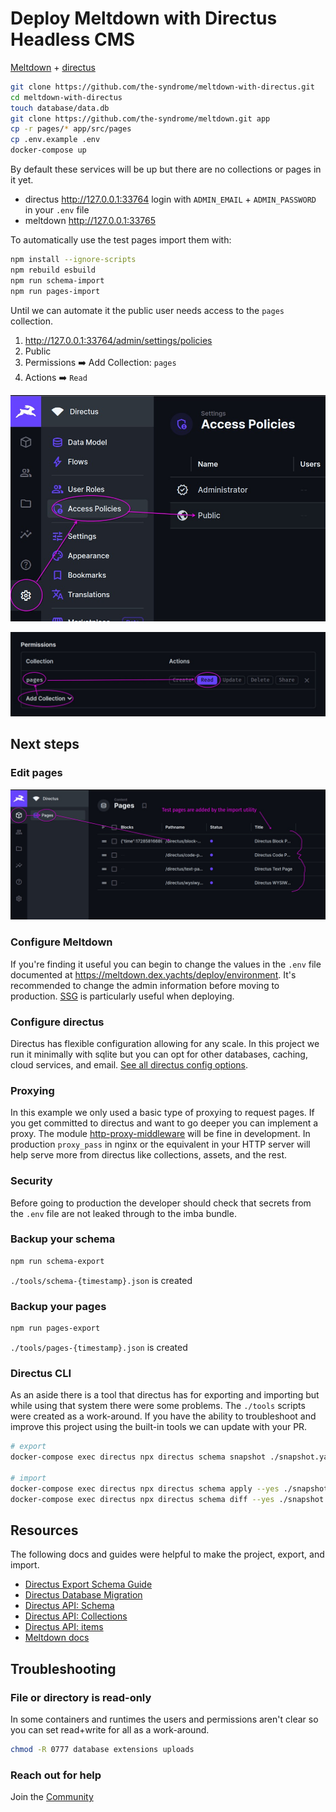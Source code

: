 
# Deploy Meltdown with Directus Headless CMS

[Meltdown](https://meltdown.dex.yachts) + [directus](https://directus.io)

```sh
git clone https://github.com/the-syndrome/meltdown-with-directus.git
cd meltdown-with-directus
touch database/data.db
git clone https://github.com/the-syndrome/meltdown.git app
cp -r pages/* app/src/pages
cp .env.example .env
docker-compose up
```

By default these services will be up but there are no collections or pages in it yet.

+ directus <http://127.0.0.1:33764> login with `ADMIN_EMAIL` + `ADMIN_PASSWORD` in your `.env` file
+ meltdown <http://127.0.0.1:33765>

To automatically use the test pages import them with:

```sh
npm install --ignore-scripts
npm rebuild esbuild
npm run schema-import
npm run pages-import
```

Until we can automate it the public user needs access to the `pages` collection.

1. <http://127.0.0.1:33764/admin/settings/policies>
2. Public
3. Permissions ➡️ Add Collection: `pages`
4. Actions  ➡️ `Read`

![access policies 01](./img/access-policies01.jpg)

![access policies 02](./img/access-policies02.jpg)

## Next steps

### Edit pages

![pages list](./img/pages-list.jpg)

### Configure Meltdown

If you're finding it useful you can begin to change the values in the `.env` file documented at <https://meltdown.dex.yachts/deploy/environment>. It's recommended to change the admin information before moving to production. [SSG](https://meltdown.dex.yachts/features/ssg) is particularly useful when deploying.

### Configure directus

Directus has flexible configuration allowing for any scale. In this project we run it minimally with sqlite but you can opt for other databases, caching, cloud services, and email. [See all directus config options](https://docs.directus.io/self-hosted/config-options.html).

### Proxying

In this example we only used a basic type of proxying to request pages. If you get committed to directus and want to go deeper you can implement a proxy. The module [http-proxy-middleware](https://github.com/chimurai/http-proxy-middleware) will be fine in development. In production `proxy_pass` in nginx or the equivalent in your HTTP server will help serve more from directus like collections, assets, and the rest.

### Security

Before going to production the developer should check that secrets from the `.env` file are not leaked through to the imba bundle.

### Backup your schema

```sh
npm run schema-export
```

`./tools/schema-{timestamp}.json` is created

### Backup your pages

```sh
npm run pages-export
```

`./tools/pages-{timestamp}.json` is created

### Directus CLI

As an aside there is a tool that directus has for exporting and importing but while using that system there were some problems. The `./tools` scripts were created as a work-around. If you have the ability to troubleshoot and improve this project using the built-in tools we can update with your PR.

```sh
# export
docker-compose exec directus npx directus schema snapshot ./snapshot.yaml

# import
docker-compose exec directus npx directus schema apply --yes ./snapshot.yaml
docker-compose exec directus npx directus schema diff --yes ./snapshot.yaml
```

## Resources

The following docs and guides were helpful to make the project, export, and import.

+ [Directus Export Schema Guide](https://www.restack.io/docs/directus-knowledge-directus-export-schema-guide)
+ [Directus Database Migration](https://www.restack.io/docs/directus-knowledge-directus-database-migration)
+ [Directus API: Schema](https://docs.directus.io/reference/system/schema)
+ [Directus API: Collections](https://docs.directus.io/reference/system/collections)
+ [Directus API: items](https://docs.directus.io/reference/items)
+ [Meltdown docs](https://meltdown.dex.yachts)

## Troubleshooting

### File or directory is read-only

In some containers and runtimes the users and permissions aren't clear so you can set read+write for all as a work-around.

```sh
chmod -R 0777 database extensions uploads
```

### Reach out for help

Join the [Community](https://meltdown.dex.yachts/community)
